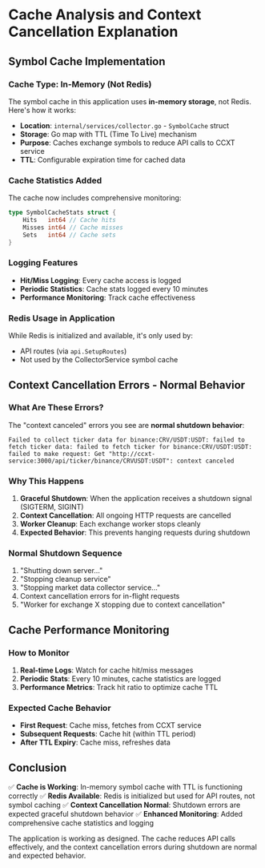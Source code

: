 # Cache Analysis and Context Cancellation Explanation

## Symbol Cache Implementation

### Cache Type: In-Memory (Not Redis)
The symbol cache in this application uses **in-memory storage**, not Redis. Here's how it works:

- **Location**: `internal/services/collector.go` - `SymbolCache` struct
- **Storage**: Go map with TTL (Time To Live) mechanism
- **Purpose**: Caches exchange symbols to reduce API calls to CCXT service
- **TTL**: Configurable expiration time for cached data

### Cache Statistics Added
The cache now includes comprehensive monitoring:

```go
type SymbolCacheStats struct {
    Hits   int64 // Cache hits
    Misses int64 // Cache misses  
    Sets   int64 // Cache sets
}
```

### Logging Features
- **Hit/Miss Logging**: Every cache access is logged
- **Periodic Statistics**: Cache stats logged every 10 minutes
- **Performance Monitoring**: Track cache effectiveness

### Redis Usage in Application
While Redis is initialized and available, it's only used by:
- API routes (via `api.SetupRoutes`)
- Not used by the CollectorService symbol cache

## Context Cancellation Errors - Normal Behavior

### What Are These Errors?
The "context canceled" errors you see are **normal shutdown behavior**:

```
Failed to collect ticker data for binance:CRV/USDT:USDT: failed to fetch ticker data: failed to fetch ticker for binance:CRV/USDT:USDT: failed to make request: Get "http://ccxt-service:3000/api/ticker/binance/CRVUSDT:USDT": context canceled
```

### Why This Happens
1. **Graceful Shutdown**: When the application receives a shutdown signal (SIGTERM, SIGINT)
2. **Context Cancellation**: All ongoing HTTP requests are cancelled
3. **Worker Cleanup**: Each exchange worker stops cleanly
4. **Expected Behavior**: This prevents hanging requests during shutdown

### Normal Shutdown Sequence
1. "Shutting down server..."
2. "Stopping cleanup service"
3. "Stopping market data collector service..."
4. Context cancellation errors for in-flight requests
5. "Worker for exchange X stopping due to context cancellation"

## Cache Performance Monitoring

### How to Monitor
1. **Real-time Logs**: Watch for cache hit/miss messages
2. **Periodic Stats**: Every 10 minutes, cache statistics are logged
3. **Performance Metrics**: Track hit ratio to optimize cache TTL

### Expected Cache Behavior
- **First Request**: Cache miss, fetches from CCXT service
- **Subsequent Requests**: Cache hit (within TTL period)
- **After TTL Expiry**: Cache miss, refreshes data

## Conclusion

✅ **Cache is Working**: In-memory symbol cache with TTL is functioning correctly
✅ **Redis Available**: Redis is initialized but used for API routes, not symbol caching
✅ **Context Cancellation Normal**: Shutdown errors are expected graceful shutdown behavior
✅ **Enhanced Monitoring**: Added comprehensive cache statistics and logging

The application is working as designed. The cache reduces API calls effectively, and the context cancellation errors during shutdown are normal and expected behavior.
